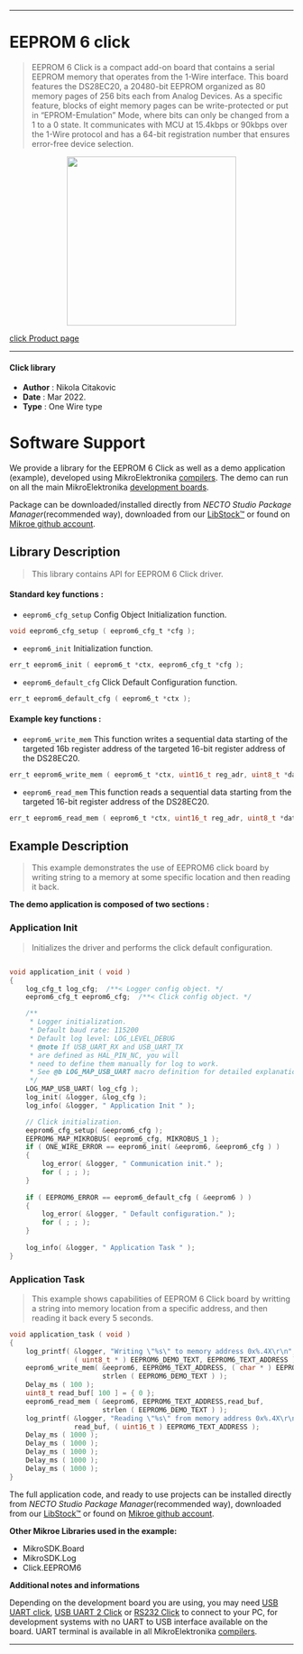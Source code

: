 
---
# EEPROM 6 click

> EEPROM 6 Click is a compact add-on board that contains a serial EEPROM memory that operates from the 1-Wire interface. This board features the DS28EC20, a 20480-bit EEPROM organized as 80 memory pages of 256 bits each from Analog Devices. As a specific feature, blocks of eight memory pages can be write-protected or put in “EPROM-Emulation” Mode, where bits can only be changed from a 1 to a 0 state. It communicates with MCU at 15.4kbps or 90kbps over the 1-Wire protocol and has a 64-bit registration number that ensures error-free device selection.

<p align="center">
  <img src="https://download.mikroe.com/images/click_for_ide/eeprom6_click.png" height=300px>
</p>

[click Product page](https://www.mikroe.com/eeprom-6-click)

---


#### Click library

- **Author**        : Nikola Citakovic
- **Date**          : Mar 2022.
- **Type**          : One Wire type


# Software Support

We provide a library for the EEPROM 6 Click
as well as a demo application (example), developed using MikroElektronika
[compilers](https://www.mikroe.com/necto-studio).
The demo can run on all the main MikroElektronika [development boards](https://www.mikroe.com/development-boards).

Package can be downloaded/installed directly from *NECTO Studio Package Manager*(recommended way), downloaded from our [LibStock&trade;](https://libstock.mikroe.com) or found on [Mikroe github account](https://github.com/MikroElektronika/mikrosdk_click_v2/tree/master/clicks).

## Library Description

> This library contains API for EEPROM 6 Click driver.

#### Standard key functions :

- `eeprom6_cfg_setup` Config Object Initialization function.
```c
void eeprom6_cfg_setup ( eeprom6_cfg_t *cfg );
```

- `eeprom6_init` Initialization function.
```c
err_t eeprom6_init ( eeprom6_t *ctx, eeprom6_cfg_t *cfg );
```

- `eeprom6_default_cfg` Click Default Configuration function.
```c
err_t eeprom6_default_cfg ( eeprom6_t *ctx );
```

#### Example key functions :

- `eeprom6_write_mem` This function writes a sequential data starting of the targeted 16b register address of the targeted 16-bit register address of the DS28EC20.
```c
err_t eeprom6_write_mem ( eeprom6_t *ctx, uint16_t reg_adr, uint8_t *data_in, uint16_t n_len );
```

- `eeprom6_read_mem` This function reads a sequential data starting from the targeted 16-bit register address of the DS28EC20.
```c
err_t eeprom6_read_mem ( eeprom6_t *ctx, uint16_t reg_adr, uint8_t *data_in, uint16_t n_len );
```

## Example Description

> This example demonstrates the use of EEPROM6 click board by writing string to a memory at some specific location and then reading it back.

**The demo application is composed of two sections :**

### Application Init

> Initializes the driver and performs the click default configuration.

```c

void application_init ( void )
{
	log_cfg_t log_cfg;  /**< Logger config object. */
    eeprom6_cfg_t eeprom6_cfg;  /**< Click config object. */

    /** 
     * Logger initialization.
     * Default baud rate: 115200
     * Default log level: LOG_LEVEL_DEBUG
     * @note If USB_UART_RX and USB_UART_TX 
     * are defined as HAL_PIN_NC, you will 
     * need to define them manually for log to work. 
     * See @b LOG_MAP_USB_UART macro definition for detailed explanation.
     */
    LOG_MAP_USB_UART( log_cfg );
    log_init( &logger, &log_cfg );
    log_info( &logger, " Application Init " );

    // Click initialization.
    eeprom6_cfg_setup( &eeprom6_cfg );
    EEPROM6_MAP_MIKROBUS( eeprom6_cfg, MIKROBUS_1 );
    if ( ONE_WIRE_ERROR == eeprom6_init( &eeprom6, &eeprom6_cfg ) ) 
    {
        log_error( &logger, " Communication init." );
        for ( ; ; );
    }
    
    if ( EEPROM6_ERROR == eeprom6_default_cfg ( &eeprom6 ) )
    {
        log_error( &logger, " Default configuration." );
        for ( ; ; );
    }
    
    log_info( &logger, " Application Task " );
}

```

### Application Task

> This example shows capabilities of EEPROM 6 Click board by writting a string into memory location from a specific address, and then reading it back every 5 seconds.

```c
void application_task ( void )
{
    log_printf( &logger, "Writing \"%s\" to memory address 0x%.4X\r\n", 
                ( uint8_t * ) EEPROM6_DEMO_TEXT, EEPROM6_TEXT_ADDRESS );
    eeprom6_write_mem( &eeprom6, EEPROM6_TEXT_ADDRESS, ( char * ) EEPROM6_DEMO_TEXT,
                       strlen ( EEPROM6_DEMO_TEXT ) );
    Delay_ms ( 100 );    
    uint8_t read_buf[ 100 ] = { 0 };
    eeprom6_read_mem ( &eeprom6, EEPROM6_TEXT_ADDRESS,read_buf,
                       strlen ( EEPROM6_DEMO_TEXT ) );
    log_printf( &logger, "Reading \"%s\" from memory address 0x%.4X\r\n\n",
                read_buf, ( uint16_t ) EEPROM6_TEXT_ADDRESS );
    Delay_ms ( 1000 );
    Delay_ms ( 1000 );
    Delay_ms ( 1000 );
    Delay_ms ( 1000 );
    Delay_ms ( 1000 );
}
```

The full application code, and ready to use projects can be installed directly from *NECTO Studio Package Manager*(recommended way), downloaded from our [LibStock&trade;](https://libstock.mikroe.com) or found on [Mikroe github account](https://github.com/MikroElektronika/mikrosdk_click_v2/tree/master/clicks).

**Other Mikroe Libraries used in the example:**

- MikroSDK.Board
- MikroSDK.Log
- Click.EEPROM6

**Additional notes and informations**

Depending on the development board you are using, you may need
[USB UART click](https://www.mikroe.com/usb-uart-click),
[USB UART 2 Click](https://www.mikroe.com/usb-uart-2-click) or
[RS232 Click](https://www.mikroe.com/rs232-click) to connect to your PC, for
development systems with no UART to USB interface available on the board. UART
terminal is available in all MikroElektronika
[compilers](https://shop.mikroe.com/compilers).

---
